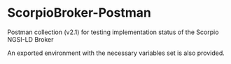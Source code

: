# ScorpioBroker-Postman
Postman collection (v2.1) for testing implementation status of the Scorpio NGSI-LD Broker

An exported environment with the necessary variables set is also provided.
